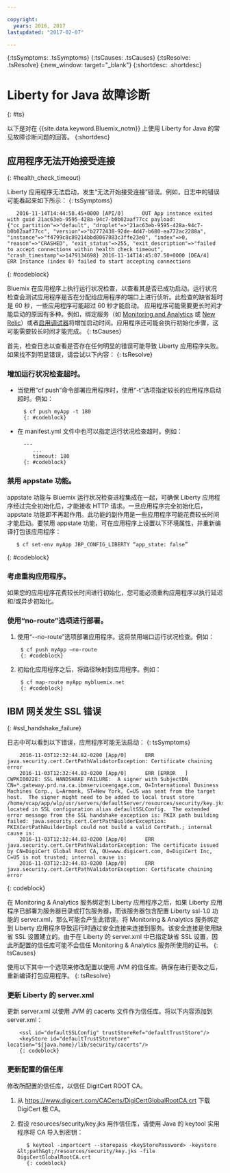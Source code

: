 ```yaml
---

copyright:
  years: 2016, 2017
lastupdated: "2017-02-07"

---
```


{:tsSymptoms: .tsSymptoms}
{:tsCauses: .tsCauses}
{:tsResolve: .tsResolve}
{:new_window: target="_blank"}
{:shortdesc: .shortdesc}

# Liberty for Java 故障诊断
{: #ts}


以下是对在 {{site.data.keyword.Bluemix_notm}} 上使用 Liberty for Java 的常见故障诊断问题的回答。
{:shortdesc}

## 应用程序无法开始接受连接
{: #health_check_timeout}


Liberty 应用程序无法启动，发生“无法开始接受连接”错误。例如，日志中的错误可能看起来如下所示：
{: tsSymptoms}

```
   2016-11-14T14:44:58.45+0000 [API/0]      OUT App instance exited with guid 21ac63eb-9595-428a-94c7-b0b02aaf77cc payload: {"cc_partition"=>"default", "droplet"=>"21ac63eb-9595-428a-94c7-b0b02aaf77cc", "version"=>"b2772438-92de-4d47-b680-ea772ac2288a", "instance"=>"f4799c8c89214bbd8067883c3ffe23e0", "index"=>0, "reason"=>"CRASHED", "exit_status"=>255, "exit_description"=>"failed to accept connections within health check timeout", "crash_timestamp"=>1479134698} 2016-11-14T14:45:07.50+0000 [DEA/4]      ERR Instance (index 0) failed to start accepting connections
```
{: #codeblock}

Bluemix 在应用程序上执行运行状况检查，以查看其是否已成功启动。运行状况检查会测试应用程序是否在分配给应用程序的端口上进行侦听。此检查的缺省超时是 60 秒，一些应用程序可能超过 60 秒才能启动。
应用程序可能需要更长时间才能启动的原因有多种。例如，绑定服务（如 [Monitoring and Analytics](/docs/services/monana/index.html#gettingstartedtemplate) 或 [New Relic](/docs/runtimes/liberty/newRelic.html)）或者[启用调试器](/docs/manageapps/app_mng.html#debug)将增加启动时间。应用程序还可能会执行初始化步骤，这可能需要较长时间才能完成。
{: tsCauses}

首先，检查日志以查看是否存在任何明显的错误可能导致 Liberty 应用程序失败。如果找不到明显错误，请尝试以下内容：
{: tsResolve}

### **增加运行状况检查超时。**

* 当使用“cf push”命令部署应用程序时，使用“-t”选项指定较长的应用程序启动超时。例如：

        $ cf push myApp -t 180
        {: #codeblock}

* 在 manifest.yml 文件中也可以指定运行状况检查超时。例如：

        ---
           ...
           timeout: 180
        {: #codeblock}

### **禁用 appstate 功能。**

appstate 功能与 Bluemix 运行状况检查进程集成在一起，可确保 Liberty 应用程序经过完全初始化后，才能接收 HTTP 请求。一旦应用程序完全初始化后，appstate 功能即不再起作用。此功能的副作用是一些应用程序可能花费较长时间才能启动。要禁用 appstate 功能，可在应用程序上设置以下环境属性，并重新编译打包该应用程序：

```
   $ cf set-env myApp JBP_CONFIG_LIBERTY “app_state: false”
```
{: #codeblock}

### **考虑重构应用程序。**

如果您的应用程序花费较长时间进行初始化，您可能必须重构应用程序以执行延迟和/或异步初始化。

### **使用“no-route”选项进行部署。**

1. 使用“--no-route”选项部署应用程序。这将禁用端口运行状况检查。例如：

        $ cf push myApp –no-route
        {: #codeblock}

2. 初始化应用程序之后，将路径映射到应用程序。例如：

        $ cf map-route myApp mybluemix.net
        {: #codeblock}

## IBM 网关发生 SSL 错误
{: #ssl_handshake_failure}


日志中可以看到以下错误，应用程序可能无法启动：
{: tsSymptoms}

```
    2016-11-03T12:32:44.82-0200 [App/0]      ERR java.security.cert.CertPathValidatorException: Certificate chaining error
    2016-11-03T12:32:44.83-0200 [App/0]      ERR [ERROR   ] CWPKI0022E: SSL HANDSHAKE FAILURE:  A signer with SubjectDN CN=*.gateway.prd.na.ca.ibmserviceengage.com, O=International Business Machines Corp., L=Armonk, ST=New York, C=US was sent from the target host.  The signer might need to be added to local trust store /home/vcap/app/wlp/usr/servers/defaultServer/resources/security/key.jks, located in SSL configuration alias defaultSSLConfig.  The extended error message from the SSL handshake exception is: PKIX path building failed: java.security.cert.CertPathBuilderException: PKIXCertPathBuilderImpl could not build a valid CertPath.; internal cause is:
    2016-11-03T12:32:44.83-0200 [App/0]      ERR java.security.cert.CertPathValidatorException: The certificate issued by CN=DigiCert Global Root CA, OU=www.digicert.com, O=DigiCert Inc, C=US is not trusted; internal cause is:
    2016-11-03T12:32:44.83-0200 [App/0]      ERR java.security.cert.CertPathValidatorException: Certificate chaining error
```
{: codeblock}

在 Monitoring & Analytics 服务绑定到 Liberty 应用程序之后，如果 Liberty 应用程序已部署为服务器目录或打包服务器，而该服务器包含配置 Liberty ssl-1.0 功能的 server.xml，那么可能会产生此错误。将 Monitoring & Analytics 服务绑定到 Liberty 应用程序导致运行时通过安全连接来连接到服务。该安全连接是使用缺省 SSL 设置建立的。由于在 Liberty 的 server.xml 中已指定缺省 SSL 设置，因此所配置的信任库可能不会信任 Monitoring & Analytics 服务所使用的证书。
{: tsCauses}

使用以下其中一个选项来修改配置以使用 JVM 的信任库。确保在进行更改之后，重新编译打包应用程序。
{: tsResolve}

### 更新 Liberty 的 server.xml

更新 server.xml 以使用 JVM 的 cacerts 文件作为信任库。将以下内容添加到 server.xml：

        <ssl id="defaultSSLConfig" trustStoreRef="defaultTrustStore"/>
        <keyStore id="defaultTrustStoretore" location="${java.home}/lib/security/cacerts"/>
        {: codeblock}

### 更新配置的信任库

修改所配置的信任库，以信任 DigitCert ROOT CA。
  1. 从 https://www.digicert.com/CACerts/DigiCertGlobalRootCA.crt 下载 DigiCert 根 CA。
  2. 假设 resources/security/key.jks 用作信任库，请使用 Java 的 keytool 实用程序将 CA 导入到密钥：

            $ keytool -importcert --storepass <keyStorePassword> -keystore &lt;path&gt;/resources/security/key.jks -file DigiCertGlobalRootCA.crt
            {: codeblock}
